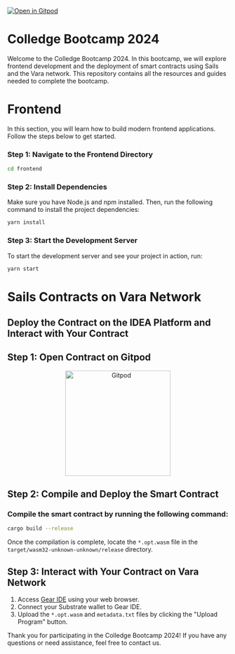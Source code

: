 [![Open in Gitpod](https://img.shields.io/badge/Open_in-Gitpod-white?logo=gitpod)]( https://github.com/Vara-Lab/Bootcamp-Colledge-2024.git)


# Colledge Bootcamp 2024

Welcome to the Colledge Bootcamp 2024. In this bootcamp, we will explore frontend development and the deployment of smart contracts using Sails and the Vara network. This repository contains all the resources and guides needed to complete the bootcamp.

# Frontend

In this section, you will learn how to build modern frontend applications. Follow the steps below to get started.

### Step 1: Navigate to the Frontend Directory

```bash
cd frontend
```

### Step 2: Install Dependencies

Make sure you have Node.js and npm installed. Then, run the following command to install the project dependencies:

```bash
yarn install
```

### Step 3: Start the Development Server

To start the development server and see your project in action, run:

```bash
yarn start
```


# Sails Contracts on Vara Network

## Deploy the Contract on the IDEA Platform and Interact with Your Contract

## Step 1: Open Contract on Gitpod

<p align="center">
  <a href="https://gitpod.io/#https://github.com/Vara-Lab/Bootcamp-Colledge-2024.git" target="_blank">
    <img src="https://gitpod.io/button/open-in-gitpod.svg" width="240" alt="Gitpod">
  </a>
</p>

## Step 2: Compile and Deploy the Smart Contract

### Compile the smart contract by running the following command:

```bash
cargo build --release
```

Once the compilation is complete, locate the `*.opt.wasm` file in the `target/wasm32-unknown-unknown/release` directory.

## Step 3: Interact with Your Contract on Vara Network

1. Access [Gear IDE](https://idea.gear-tech.io/programs?node=wss%3A%2F%2Frpc.vara.network) using your web browser.
2. Connect your Substrate wallet to Gear IDE.
3. Upload the `*.opt.wasm` and `metadata.txt` files by clicking the "Upload Program" button.

Thank you for participating in the Colledge Bootcamp 2024! If you have any questions or need assistance, feel free to contact us.